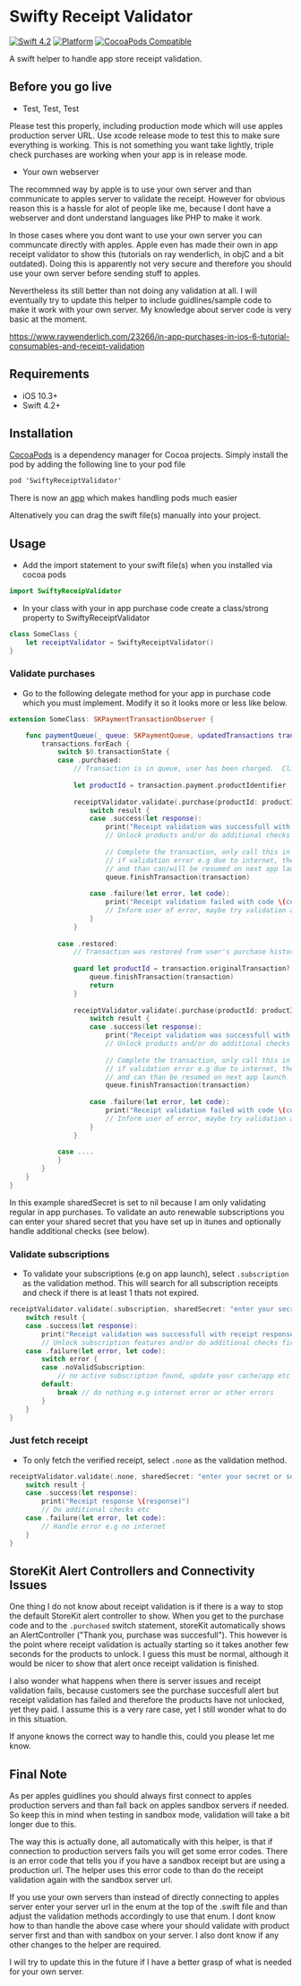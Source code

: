 # Swifty Receipt Validator

[![Swift 4.2](https://img.shields.io/badge/swift-4.2-ED523F.svg?style=flat)](https://swift.org/download/)
[![Platform](https://img.shields.io/cocoapods/p/SwiftyReceiptValidator.svg?style=flat)]()
[![CocoaPods Compatible](https://img.shields.io/cocoapods/v/SwiftyReceiptValidator.svg)](https://img.shields.io/cocoapods/v/SwiftyReceiptValidator.svg)

A swift helper to handle app store receipt validation.

## Before you go live

- Test, Test, Test

Please test this properly, including production mode which will use apples production server URL. Use xcode release mode to test this to make sure everything is working. This is not something you want take lightly, triple check purchases are working when your app is in release mode.

- Your own webserver

The recommned way by apple is to use your own server and than communicate to apples server to validate the receipt.
However for obvious reason this is a hassle for alot of people like me, because I dont have a webserver and dont understand languages like PHP to make it work.

In those cases where you dont want to use your own server you can communcate directly with apples. 
Apple even has made their own in app receipt validator to show this (tutorials on ray wenderlich, in objC and a bit outdated). Doing this is apparently not very secure and therefore you should use your own server before sending stuff to apples. 

Nevertheless its still better than not doing any validation at all. I will eventually try to update this helper to include guidlines/sample code to make it work with your own server. My knowledge about server code is very basic at the moment.

https://www.raywenderlich.com/23266/in-app-purchases-in-ios-6-tutorial-consumables-and-receipt-validation

## Requirements

- iOS 10.3+
- Swift 4.2+

## Installation

[CocoaPods](https://developers.google.com/admob/ios/quick-start#streamlined_using_cocoapods) is a dependency manager for Cocoa projects. Simply install the pod by adding the following line to your pod file

```swift
pod 'SwiftyReceiptValidator'
```

There is now an [app](https://cocoapods.org/app) which makes handling pods much easier

Altenatively you can drag the swift file(s) manually into your project.

## Usage

- Add the import statement to your swift file(s) when you installed via cocoa pods

```swift
import SwiftyReceipValidator
```

- In your class with your in app purchase code create a class/strong property to SwiftyReceiptValidator

```swift
class SomeClass {
    let receiptValidator = SwiftyReceiptValidator()
}
```

### Validate purchases

- Go to the following delegate method for your app in purchase code which you must implement. Modify it so it looks more or less like below.


```swift
extension SomeClass: SKPaymentTransactionObserver {

    func paymentQueue(_ queue: SKPaymentQueue, updatedTransactions transactions: [SKPaymentTransaction]) {
        transactions.forEach {
            switch $0.transactionState {
            case .purchased:
                // Transaction is in queue, user has been charged.  Client should complete the transaction.
            
                let productId = transaction.payment.productIdentifier
            
                receiptValidator.validate(.purchase(productId: productId), sharedSecret: nil) { result in
                    switch result {
                    case .success(let response):
                        print("Receipt validation was successfull with receipt response \(response)")
                        // Unlock products and/or do additional checks
                        
                        // Complete the transaction, only call this in success block
                        // if validation error e.g due to internet, the transaction will stay in pending state
                        // and than can/will be resumed on next app launch
                        queue.finishTransaction(transaction)
                        
                    case .failure(let error, let code):
                        print("Receipt validation failed with code \(code), error \(error.localizedDescription)")    
                        // Inform user of error, maybe try validation again.
                    }
                }
            
            case .restored:
                // Transaction was restored from user's purchase history.  Client should complete the transaction.
            
                guard let productId = transaction.originalTransaction?.payment.productIdentifier else {
                    queue.finishTransaction(transaction)
                    return
                }
            
                receiptValidator.validate(.purchase(productId: productId), sharedSecret: nil) { result in
                    switch result {
                    case .success(let response):
                        print("Receipt validation was successfull with receipt response \(response)")
                        // Unlock products and/or do additional checks
                        
                        // Complete the transaction, only call this in success block
                        // if validation error e.g due to internet, the transaction will stay pendin
                        // and can than be resumed on next app launch
                        queue.finishTransaction(transaction)
                        
                    case .failure(let error, let code):
                        print("Receipt validation failed with code \(code), error \(error.localizedDescription)")  
                        // Inform user of error, maybe try validation again.
                    }
                }
                
            case ....
            }
        }
    }
}               
```

In this example sharedSecret is set to nil because I am only validating regular in app purchases. To validate an auto renewable subscriptions you can enter your shared secret that you have set up in itunes and optionally handle additional checks (see below).

### Validate subscriptions

- To validate your subscriptions (e.g on app launch), select `.subscription` as the validation method. This will search for all subscription receipts and check if there is at least 1 thats not expired.

```swift
receiptValidator.validate(.subscription, sharedSecret: "enter your secret or set to nil") { result in
    switch result {
    case .success(let response):
        print("Receipt validation was successfull with receipt response \(response)")
        // Unlock subscription features and/or do additional checks first
    case .failure(let error, let code):
        switch error {
        case .noValidSubscription:
            // no active subscription found, update your cache/app etc
        default:
            break // do nothing e.g internet error or other errors
        }
    }
}
```

### Just fetch receipt

- To only fetch the verified receipt, select `.none` as the validation method.

```swift
receiptValidator.validate(.none, sharedSecret: "enter your secret or set to nil") { result in
    switch result {
    case .success(let response):
        print("Receipt response \(response)")
        // Do additional checks etc
    case .failure(let error, let code):
        // Handle error e.g no internet
    }
}
```

## StoreKit Alert Controllers and Connectivity Issues

One thing I do not know about receipt validation is if there is a way to stop the default StoreKit alert controller to show. When you get to the purchase code and to the `.purchased` switch statement, storeKit automatically shows an AlertController ("Thank you, purchase was succesfull"). This however is the point where receipt validation is actually starting so it takes another few seconds for the products to unlock. I guess this must be normal, although it would be nicer to show that alert once receipt validation is finished.

I also wonder what happens when there is server issues and receipt validation fails, because customers see the purchase succesfull alert but receipt validation has failed and therefore the products have not unlocked, yet they paid.
I assume this is a very rare case, yet I still wonder what to do in this situation. 

If anyone knows the correct way to handle this, could you please let me know.

## Final Note

As per apples guidlines you should always first connect to apples production servers and than fall back on apples sandbox servers if needed. So keep this in mind when testing in sandbox mode, validation will take a bit longer due to this.

The way this is actually done, all automatically with this helper, is that if connection to production servers fails you will get some error codes. There is an error code that tells you if you have a sandbox receipt but are using a production url. The helper uses this error code to than do the receipt validation again with the sandbox server url.

If you use your own servers than instead of directly connecting to apples server enter your server url in the enum at the top of the .swift file and than adjust the validation methods accordingly to use that enum. I dont know how to than handle the above case where your should validate with product server first and than with sandbox on your server. I also dont know if any other changes to the helper are required.

I will try to update this in the future if I have a better grasp of what is needed for your own server.
